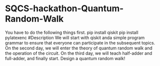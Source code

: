 # SQCS-hackathon-Quantum-Random-Walk
You have to do the following things first.
pip install qiskit
pip install pylatexenc
#Description
We will start with qiskit anda simple program grammar to ensure that everyone can participate in the subsequent topics. On the second day, we will enter the theory of quantum random walk and the operation of the circuit. On the third day, we will teach half-adder and full-adder, and finally start. Design a quantum random walk!
